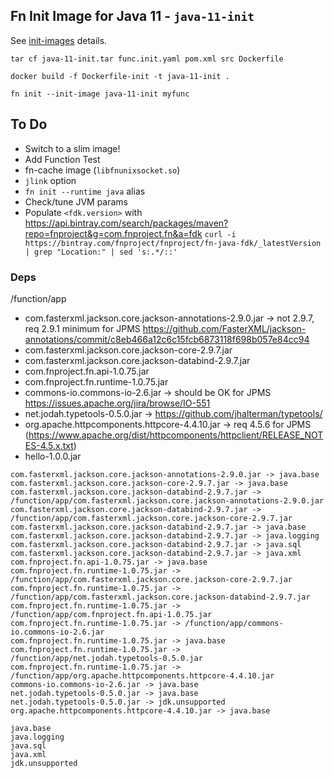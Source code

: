 ## Fn Init Image for Java 11 - `java-11-init`

See [init-images](https://medium.com/fnproject/even-wider-language-support-in-fn-with-init-images-a7a1b3135a6e) details.

`tar cf java-11-init.tar func.init.yaml pom.xml src Dockerfile`

`docker build -f Dockerfile-init -t java-11-init .`

`fn init --init-image java-11-init myfunc`


## To Do

* Switch to a slim image!
* Add Function Test
* fn-cache image (`libfnunixsocket.so`)
* `jlink` option
* `fn init --runtime java` alias
* Check/tune JVM params
* Populate `<fdk.version>` with https://api.bintray.com/search/packages/maven?repo=fnproject&g=com.fnproject.fn&a=fdk
`curl -i https://bintray.com/fnproject/fnproject/fn-java-fdk/_latestVersion | grep "Location:" | sed 's:.*/::'`



### Deps 

/function/app

* com.fasterxml.jackson.core.jackson-annotations-2.9.0.jar -> not 2.9.7, req 2.9.1 minimum for JPMS https://github.com/FasterXML/jackson-annotations/commit/c8eb466a12c6c15fcb6873118f698b057e84cc94
* com.fasterxml.jackson.core.jackson-core-2.9.7.jar
* com.fasterxml.jackson.core.jackson-databind-2.9.7.jar
* com.fnproject.fn.api-1.0.75.jar
* com.fnproject.fn.runtime-1.0.75.jar
* commons-io.commons-io-2.6.jar -> should be OK for JPMS https://issues.apache.org/jira/browse/IO-551
* net.jodah.typetools-0.5.0.jar -> https://github.com/jhalterman/typetools/
* org.apache.httpcomponents.httpcore-4.4.10.jar -> req 4.5.6 for JPMS (https://www.apache.org/dist/httpcomponents/httpclient/RELEASE_NOTES-4.5.x.txt)
* hello-1.0.0.jar

```
com.fasterxml.jackson.core.jackson-annotations-2.9.0.jar -> java.base
com.fasterxml.jackson.core.jackson-core-2.9.7.jar -> java.base
com.fasterxml.jackson.core.jackson-databind-2.9.7.jar -> /function/app/com.fasterxml.jackson.core.jackson-annotations-2.9.0.jar
com.fasterxml.jackson.core.jackson-databind-2.9.7.jar -> /function/app/com.fasterxml.jackson.core.jackson-core-2.9.7.jar
com.fasterxml.jackson.core.jackson-databind-2.9.7.jar -> java.base
com.fasterxml.jackson.core.jackson-databind-2.9.7.jar -> java.logging
com.fasterxml.jackson.core.jackson-databind-2.9.7.jar -> java.sql
com.fasterxml.jackson.core.jackson-databind-2.9.7.jar -> java.xml
com.fnproject.fn.api-1.0.75.jar -> java.base
com.fnproject.fn.runtime-1.0.75.jar -> /function/app/com.fasterxml.jackson.core.jackson-core-2.9.7.jar
com.fnproject.fn.runtime-1.0.75.jar -> /function/app/com.fasterxml.jackson.core.jackson-databind-2.9.7.jar
com.fnproject.fn.runtime-1.0.75.jar -> /function/app/com.fnproject.fn.api-1.0.75.jar
com.fnproject.fn.runtime-1.0.75.jar -> /function/app/commons-io.commons-io-2.6.jar
com.fnproject.fn.runtime-1.0.75.jar -> java.base
com.fnproject.fn.runtime-1.0.75.jar -> /function/app/net.jodah.typetools-0.5.0.jar
com.fnproject.fn.runtime-1.0.75.jar -> /function/app/org.apache.httpcomponents.httpcore-4.4.10.jar
commons-io.commons-io-2.6.jar -> java.base
net.jodah.typetools-0.5.0.jar -> java.base
net.jodah.typetools-0.5.0.jar -> jdk.unsupported
org.apache.httpcomponents.httpcore-4.4.10.jar -> java.base
```

```
java.base
java.logging
java.sql
java.xml
jdk.unsupported
```
